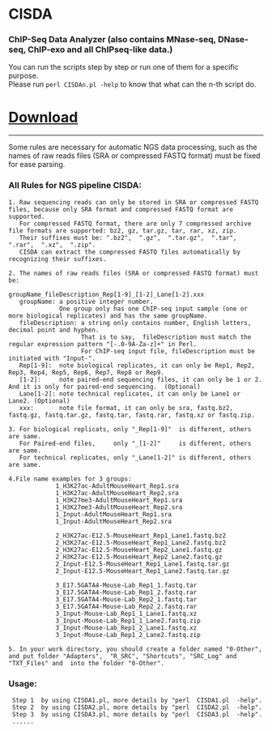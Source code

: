 # CISDA                  
### ChIP-Seq Data Analyzer (also contains MNase-seq, DNase-seq, ChIP-exo and all ChIPseq-like data.)           
You can run the scripts step by step or run one of them for a specific purpose.                                           
Please run `perl CISDAn.pl -help` to know that what can the n-th script do.                    
                                   
# [Download](https://github.com/CTLife/2ndGS_Pipelines/releases)                                                                                                                                                
__________________________________________________________________________________________________________________      
                                                       
Some rules are necessary for automatic NGS data processing, such as the names of raw reads files (SRA or compressed FASTQ format) must be fixed for ease parsing. 

### All Rules for NGS pipeline CISDA:
    1. Raw sequencing reads can only be stored in SRA or compressed FASTQ files, because only SRA format and compressed FASTQ format are supported. 
       For compressed FASTQ format, there are only 7 compressed archive file formats are supported: bz2, gz, tar.gz, tar, rar, xz, zip. 
       Their suffixes must be: ".bz2",  ".gz",  ".tar.gz",  ".tar",  ".rar",  ".xz",  ".zip".
       CISDA can extract the compressed FASTQ files automatically by recognizing their suffixes.

    2. The names of raw reads files (SRA or compressed FASTQ format) must be: 
                                                                              groupName_fileDescription_Rep[1-9]_[1-2]_Lane[1-2].xxx 
       groupName: a positive integer number. 
                  One group only has one ChIP-seq input sample (one or more biological replicates) and has the same groupName.              
       fileDescription: a string only contains number, English letters, decimal point and hyphen.
                        That is to say,  fileDescription must match the regular expression pattern "[-.0-9A-Za-z]+" in Perl.
                        For ChIP-seq input file, fileDescription must be initiated with "Input-".
       Rep[1-9]:  note biological replicates, it can only be Rep1, Rep2, Rep3, Rep4, Rep5, Rep6, Rep7, Rep8 or Rep9.
       [1-2]:     note paired-end sequencing files, it can only be 1 or 2. And it is only for paired-end sequencing.  (Optional)
       Lane[1-2]: note technical replicates, it can only be Lane1 or Lane2. (Optional)
       xxx:       note file format, it can only be sra, fastq.bz2, fastq.gz, fastq.tar.gz, fastq.tar, fastq.rar, fastq.xz or fastq.zip. 

    3. For biological replicats, only "_Rep[1-9]"  is different, others are same.
       For Paired-end files,     only "_[1-2]"     is different, others are same.
       For technical replicates, only "_Lane[1-2]" is different, others are same.

    4.File name examples for 3 groups:
                 1_H3K27ac-AdultMouseHeart_Rep1.sra
                 1_H3K27ac-AdultMouseHeart_Rep2.sra
                 1_H3K27me3-AdultMouseHeart_Rep1.sra
                 1_H3K27me3-AdultMouseHeart_Rep2.sra
                 1_Input-AdultMouseHeart_Rep1.sra
                 1_Input-AdultMouseHeart_Rep2.sra

                 2_H3K27ac-E12.5-MouseHeart_Rep1_Lane1.fastq.bz2
                 2_H3K27ac-E12.5-MouseHeart_Rep1_Lane2.fastq.bz2
                 2_H3K27ac-E12.5-MouseHeart_Rep2_Lane1.fastq.gz
                 2_H3K27ac-E12.5-MouseHeart_Rep2_Lane2.fastq.gz
                 2_Input-E12.5-MouseHeart_Rep1_Lane1.fastq.tar.gz
                 2_Input-E12.5-MouseHeart_Rep1_Lane2.fastq.tar.gz

                 3_E17.5GATA4-Mouse-Lab_Rep1_1.fastq.tar
                 3_E17.5GATA4-Mouse-Lab_Rep1_2.fastq.rar
                 3_E17.5GATA4-Mouse-Lab_Rep2_1.fastq.tar
                 3_E17.5GATA4-Mouse-Lab_Rep2_2.fastq.rar
                 3_Input-Mouse-Lab_Rep1_1_Lane1.fastq.xz
                 3_Input-Mouse-Lab_Rep1_1_Lane2.fastq.zip
                 3_Input-Mouse-Lab_Rep1_2_Lane1.fastq.xz
                 3_Input-Mouse-Lab_Rep1_2_Lane2.fastq.zip

    5. In your work directory, you should create a folder named "0-Other",  and put folder "Adapters",  "R_SRC", "Shortcuts", "SRC_Log" and "TXT_Files" and  into the folder "0-Other".                     


### Usage:                                            
     Step 1  by using CISDA1.pl, more details by "perl  CISDA1.pl  -help".
     Step 2  by using CISDA2.pl, more details by "perl  CISDA2.pl  -help".
     Step 3  by using CISDA3.pl, more details by "perl  CISDA3.pl  -help".
     ......


